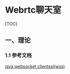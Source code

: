 # Webrtc聊天室

[TOC]

## 一、理论

### 1.1 参考文档

[java websocket clientssl(wss)](https://blog.csdn.net/vertx/article/details/8469535)

